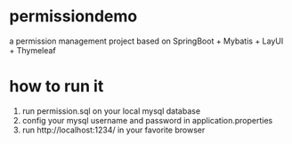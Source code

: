 # permissiondemo
a permission management project based on SpringBoot + Mybatis + LayUI + Thymeleaf
# how to run it
1. run permission.sql on your local mysql database
2. config your mysql username and password in application.properties
3. run http://localhost:1234/ in your favorite browser
